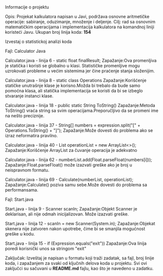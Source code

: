 Informacije o projektu

Opis: Projekat kalkulatora napisan u Javi, podržava osnovne aritmetičke operacije: sabiranje, oduzimanje, množenje i deljenje.
Cilj: rad sa osnovnim matematičkim operacijama i implementacija kalkulatora na komandnoj liniji koristeći Javu.
Ukupan broj linija koda: **154**




Izvestaj o statistickoj analizi koda


Fajl: Calculator Java

Calculator.java - linija 6 - static float finalResult;
Zapažanje:Ova promenljiva je statička i koristi se globalno u klasi. Statističke promenljive mogu uzrokovati probleme u većim sistemima jer čine praćenje stanja složenijim.
  
Calculator.java - linija 8 - static class Operations 
 Zapažanje:Korišćenje statičke unutrašnje klase je korisno.Možda bi trebalo da bude samo pomoćna klasa, ali statička implementacija se koristi da bi se izbeglo stvaranje instanci klase.
 
Calculator.java - linija  18 - public static String ToString() 
Zapažanje:Metoda ToString() vraća string sa svim operacijama.Preporučljivo da se promeni ime na nešto preciznije.

Calculator.java - linija 37 - String[] numbers = expression.split("[" + Operations.ToString() + "]");
Zapažanje:Može dovesti do problema ako se izraz neformatira pravilno.

Calculator.java - linija 40 - List<String> operationList = new ArrayList<>();
Zapažanje:Korišćenje ArrayList za čuvanje operacija je adekvatno

Calculator.java - linija 62 - numberList.add(Float.parseFloat(numbers[i]));
Zapažanje:Float.parseFloat() može izazvati greške ako je broj u neispravnom formatu.

Calculator.java - linija 69 - Calculate(numberList, operationList);
Zapažanje:Calculate() poziva samu sebe.Može dovesti do problema sa performansama.
 
Fajl: Start.java

Start.java - linija 9 - Scanner scanIn;
Zapažanje:Objekt Scanner je deklarisan, ali nije odmah inicijalizovan. Može izazvati greške.

Start.java - linija 12 - scanIn = new Scanner(System.in);
Zapažanje:Objekat skenera nije zatvoren nakon upotrebe, čime bi se smanjila mogućnost greške u kodu.

Start.java - linija 15 - if (Expression.equals("exit")) 
 Zapažanje:Ova linija poredi korisnički unos sa stringom "exit" 


Zaključak:
Izveštaj je napisan u formatu koji traži zadatak, sa fajl, broj linije koda, i zapažanjem za svaki od ključnih delova koda u projektu. 
Svi ovi zaključci su sačuvani u **README.md** fajlu, kao što je navedeno u zadatku.

